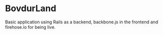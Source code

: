 BovdurLand
==========

Basic application using Rails as a backend, backbone.js in the frontend and firehose.io for being live.
